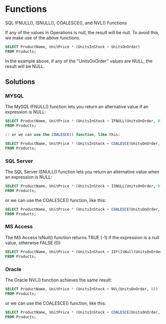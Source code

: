# Functions

SQL IFNULL(), ISNULL(), COALESCE(), and NVL() Functions

If any of the values in Operations is null, the result will be null.
To avoid this, we make use of the above functions.

```sql
SELECT ProductName, UnitPrice * (UnitsInStock + UnitsOnOrder)
FROM Products; 
```
In the example above, if any of the "UnitsOnOrder" values are NULL, the result will be NULL.

## Solutions

### MYSQL
The MySQL IFNULL() function lets you return an alternative value if an expression is NULL:
```sql
SELECT ProductName, UnitPrice * (UnitsInStock + IFNULL(UnitsOnOrder, 0))
FROM Products; 

// or we can use the COALESCE() function, like this:

SELECT ProductName, UnitPrice * (UnitsInStock + COALESCE(UnitsOnOrder, 0))
FROM Products; 
```

### SQL Server
The SQL Server ISNULL() function lets you return an alternative value when an expression is NULL:
```sql
SELECT ProductName, UnitPrice * (UnitsInStock + ISNULL(UnitsOnOrder, 0))
FROM Products; 
```

or we can use the COALESCE() function, like this:

```sql
SELECT ProductName, UnitPrice * (UnitsInStock + COALESCE(UnitsOnOrder, 0))
FROM Products;
```
### MS Access
The MS Access IsNull() function returns TRUE (-1) if the expression is a null value, otherwise FALSE (0):
```sql
SELECT ProductName, UnitPrice * (UnitsInStock + IIF(IsNull(UnitsOnOrder), 0, UnitsOnOrder))
FROM Products; 
```

### Oracle
The Oracle NVL() function achieves the same result:
```sql
SELECT ProductName, UnitPrice * (UnitsInStock + NVL(UnitsOnOrder, 0))
FROM Products; 
```

or we can use the COALESCE() function, like this:
```sql
SELECT ProductName, UnitPrice * (UnitsInStock + COALESCE(UnitsOnOrder, 0))
FROM Products; 
```

